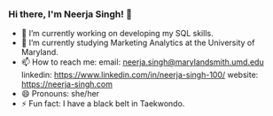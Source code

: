 ### Hi there, I'm Neerja Singh! 👋

- 🔭 I’m currently working on developing my SQL skills.
- 🌱 I’m currently studying Marketing Analytics at the University of Maryland.
- 📫 How to reach me: 
      email: neerja.singh@marylandsmith.umd.edu
      linkedin: https://www.linkedin.com/in/neerja-singh-100/
      website: https://neerja-singh.com
- 😄 Pronouns: she/her
- ⚡ Fun fact: I have a black belt in Taekwondo.

<!--
**neerjasingh57/neerjasingh57** is a ✨ _special_ ✨ repository because its `README.md` (this file) appears on your GitHub profile.

Here are some ideas to get you started:

- 🔭 I’m currently working on developing my SQL skills.
- 🌱 I’m currently studying Marketing Analytics at the University of Maryland.
- 📫 How to reach me: email: neerja.singh@marylandsmith.umd.edu; linkedin: https://www.linkedin.com/in/neerja-singh-100/; website: https://neerja-singh.com
- 😄 Pronouns: she/her
- ⚡ Fun fact: I have a black belt in Taekwondo.
-->
